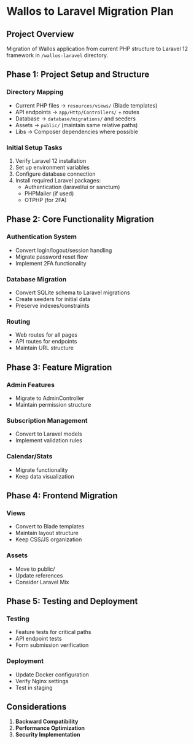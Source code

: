 # Wallos to Laravel Migration Plan

## Project Overview
Migration of Wallos application from current PHP structure to Laravel 12 framework in `/wallos-laravel` directory.

## Phase 1: Project Setup and Structure

### Directory Mapping
- Current PHP files → `resources/views/` (Blade templates)
- API endpoints → `app/Http/Controllers/` + routes
- Database → `database/migrations/` and seeders
- Assets → `public/` (maintain same relative paths)
- Libs → Composer dependencies where possible

### Initial Setup Tasks
1. Verify Laravel 12 installation
2. Set up environment variables
3. Configure database connection
4. Install required Laravel packages:
   - Authentication (laravel/ui or sanctum)
   - PHPMailer (if used)
   - OTPHP (for 2FA)

## Phase 2: Core Functionality Migration

### Authentication System
- Convert login/logout/session handling
- Migrate password reset flow
- Implement 2FA functionality

### Database Migration
- Convert SQLite schema to Laravel migrations
- Create seeders for initial data
- Preserve indexes/constraints

### Routing
- Web routes for all pages
- API routes for endpoints
- Maintain URL structure

## Phase 3: Feature Migration

### Admin Features
- Migrate to AdminController
- Maintain permission structure

### Subscription Management
- Convert to Laravel models
- Implement validation rules

### Calendar/Stats
- Migrate functionality
- Keep data visualization

## Phase 4: Frontend Migration

### Views
- Convert to Blade templates
- Maintain layout structure
- Keep CSS/JS organization

### Assets
- Move to public/
- Update references
- Consider Laravel Mix

## Phase 5: Testing and Deployment

### Testing
- Feature tests for critical paths
- API endpoint tests
- Form submission verification

### Deployment
- Update Docker configuration
- Verify Nginx settings
- Test in staging

## Considerations
1. **Backward Compatibility**
2. **Performance Optimization**
3. **Security Implementation**